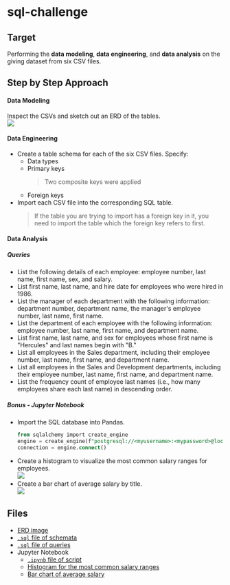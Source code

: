 # sql-challenge

## Target
Performing the **data modeling**, **data engineering**, and **data analysis** on the giving dataset from six CSV files.<br/>

## Step by Step Approach

#### Data Modeling
Inspect the CSVs and sketch out an ERD of the tables.<br/>
 <img src="https://github.com/Ash-Tao/sql-challenge/blob/main/EmployeeSQL/ERD-EmployeeSQL.png"><br/>

#### Data Engineering
- Create a table schema for each of the six CSV files. Specify:<br/>
  - Data types<br/>
  - Primary keys<br/>
    > Two composite keys were applied<br/>
  - Foreign keys<br/>
- Import each CSV file into the corresponding SQL table. 
  > If the table you are trying to import has a foreign key in it, you need to import the table which the foreign key refers to first.<br/>

#### Data Analysis
##### Queries
- List the following details of each employee: employee number, last name, first name, sex, and salary.<br/>
- List first name, last name, and hire date for employees who were hired in 1986.<br/>
- List the manager of each department with the following information: department number, department name, the manager's employee number, last name, first name.<br/>
- List the department of each employee with the following information: employee number, last name, first name, and department name.<br/>
- List first name, last name, and sex for employees whose first name is "Hercules" and last names begin with "B."<br/>
- List all employees in the Sales department, including their employee number, last name, first name, and department name.<br/>
- List all employees in the Sales and Development departments, including their employee number, last name, first name, and department name.<br/>
- List the frequency count of employee last names (i.e., how many employees share each last name) in descending order.<br/>

##### Bonus - Jupyter Notebook
- Import the SQL database into Pandas.<br/>
   ```sql
   from sqlalchemy import create_engine
   engine = create_engine(f"postgresql://<myusername>:<mypassword>@localhost:<myport>/EmployeeSQL")
   connection = engine.connect()
   ```
- Create a histogram to visualize the most common salary ranges for employees.<br/>
   <img src="https://github.com/Ash-Tao/sql-challenge/blob/main/EmployeeSQL/The%20Most%20Common%20Salary%20Ranges%20for%20Employees.png"><br/>
- Create a bar chart of average salary by title.<br/>
   <img src="https://github.com/Ash-Tao/sql-challenge/blob/main/EmployeeSQL/Average%20Salary%20by%20Title.png"><br/>

## Files
- [ERD image](https://github.com/Ash-Tao/sql-challenge/blob/main/EmployeeSQL/ERD-EmployeeSQL.png)<br/>
- [`.sql` file of schemata](https://github.com/Ash-Tao/sql-challenge/blob/main/EmployeeSQL/schemas.sql)<br/>
- [`.sql` file of queries](https://github.com/Ash-Tao/sql-challenge/blob/main/EmployeeSQL/DataAnalysis_Queries.sql)<br/>
- Jupyter Notebook
  - [`.ipynb` file of script](https://github.com/Ash-Tao/sql-challenge/blob/main/EmployeeSQL/Employee.ipynb)<br/>
  - [Histogram for the most common salary ranges](https://github.com/Ash-Tao/sql-challenge/blob/main/EmployeeSQL/The%20Most%20Common%20Salary%20Ranges%20for%20Employees.png)<br/>
  - [Bar chart of average salary](https://github.com/Ash-Tao/sql-challenge/blob/main/EmployeeSQL/Average%20Salary%20by%20Title.png)<br/>
<br/>
